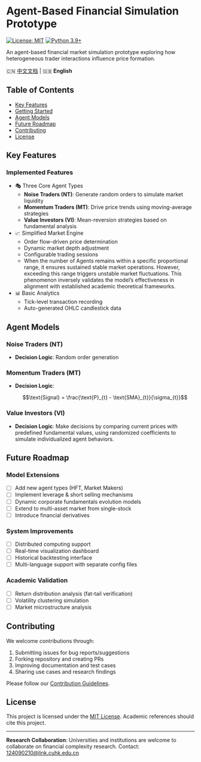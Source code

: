 # Agent-Based Financial Simulation Prototype

[![License: MIT](https://img.shields.io/badge/License-MIT-yellow.svg)](https://opensource.org/licenses/MIT) 
[![Python 3.9+](https://img.shields.io/badge/Python-3.9%2B-blue.svg)](https://www.python.org/)

An agent-based financial market simulation prototype exploring how heterogeneous trader interactions influence price formation.

🇨🇳 [中文文档](README_ZH.md) | 🇬🇧 **English** 

## Table of Contents
- [Key Features](#key-features)
- [Getting Started](#getting-started)
- [Agent Models](#agent-models)
- [Future Roadmap](#future-roadmap)
- [Contributing](#contributing)
- [License](#license)

## Key Features

### Implemented Features
- 🎭 Three Core Agent Types
  - **Noise Traders (NT)**: Generate random orders to simulate market liquidity
  - **Momentum Traders (MT)**: Drive price trends using moving-average strategies
  - **Value Investors (VI)**: Mean-reversion strategies based on fundamental analysis
- 📈 Simplified Market Engine
  - Order flow-driven price determination
  - Dynamic market depth adjustment
  - Configurable trading sessions
  - When the number of Agents remains within a specific proportional range, it ensures sustained stable market operations. However, exceeding this range triggers unstable market fluctuations. This phenomenon inversely validates the model’s effectiveness in alignment with established academic theoretical frameworks.
- 📊 Basic Analytics
  - Tick-level transaction recording
  - Auto-generated OHLC candlestick data

## Agent Models

### Noise Traders (NT)
- **Decision Logic**: Random order generation

### Momentum Traders (MT)
- **Decision Logic**:
  ```math
  \text{Signal} = \frac{\text{P}_{t} - \text{SMA}_{t}}{\sigma_{t}}
  ```

### Value Investors (VI)
- **Decision Logic**: Make decisions by comparing current prices with predefined fundamental values, using randomized coefficients to simulate individualized agent behaviors.

## Future Roadmap

### Model Extensions
- [ ] Add new agent types (HFT, Market Makers)
- [ ] Implement leverage & short selling mechanisms
- [ ] Dynamic corporate fundamentals evolution models
- [ ] Extend to multi-asset market from single-stock
- [ ] Introduce financial derivatives

### System Improvements
- [ ] Distributed computing support
- [ ] Real-time visualization dashboard
- [ ] Historical backtesting interface
- [ ] Multi-language support with separate config files

### Academic Validation
- [ ] Return distribution analysis (fat-tail verification)
- [ ] Volatility clustering simulation
- [ ] Market microstructure analysis

## Contributing

We welcome contributions through:
1. Submitting issues for bug reports/suggestions
2. Forking repository and creating PRs
3. Improving documentation and test cases
4. Sharing use cases and research findings

Please follow our [Contribution Guidelines](CONTRIBUTING.md).

## License

This project is licensed under the [MIT License](LICENSE). Academic references should cite this project.

---
**Research Collaboration**: Universities and institutions are welcome to collaborate on financial complexity research. Contact: 124090210@link.cuhk.edu.cn